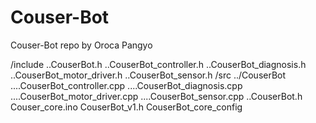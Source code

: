 # Couser-Bot
Couser-Bot repo by Oroca Pangyo

/include
..CouserBot.h
..CouserBot_controller.h
..CouserBot_diagnosis.h
..CouserBot_motor_driver.h
..CouserBot_sensor.h
/src
../CouserBot
....CouserBot_controller.cpp
....CouserBot_diagnosis.cpp
....CouserBot_motor_driver.cpp
....CouserBot_sensor.cpp
..CouserBot.h
Couser_core.ino
CouserBot_v1.h
CouserBot_core_config
